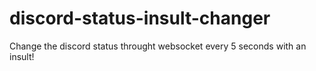 # discord-status-insult-changer
Change the discord status throught websocket every 5 seconds with an insult!
